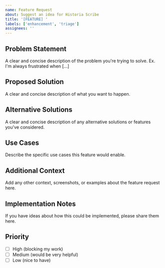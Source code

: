 ```yaml
---
name: Feature Request
about: Suggest an idea for Historia Scribe
title: '[FEATURE] '
labels: ['enhancement', 'triage']
assignees: ''
---
```


## Problem Statement
A clear and concise description of the problem you're trying to solve. Ex. I'm always frustrated when [...]

## Proposed Solution
A clear and concise description of what you want to happen.

## Alternative Solutions
A clear and concise description of any alternative solutions or features you've considered.

## Use Cases
Describe the specific use cases this feature would enable.

## Additional Context
Add any other context, screenshots, or examples about the feature request here.

## Implementation Notes
If you have ideas about how this could be implemented, please share them here.

## Priority
- [ ] High (blocking my work)
- [ ] Medium (would be very helpful)
- [ ] Low (nice to have)
